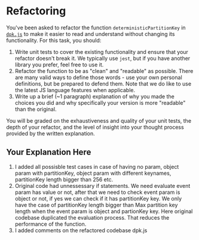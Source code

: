 # Refactoring

You've been asked to refactor the function `deterministicPartitionKey` in [`dpk.js`](dpk.js) to make it easier to read and understand without changing its functionality. For this task, you should:

1. Write unit tests to cover the existing functionality and ensure that your refactor doesn't break it. We typically use `jest`, but if you have another library you prefer, feel free to use it.
2. Refactor the function to be as "clean" and "readable" as possible. There are many valid ways to define those words - use your own personal definitions, but be prepared to defend them. Note that we do like to use the latest JS language features when applicable.
3. Write up a brief (~1 paragraph) explanation of why you made the choices you did and why specifically your version is more "readable" than the original.

You will be graded on the exhaustiveness and quality of your unit tests, the depth of your refactor, and the level of insight into your thought process provided by the written explanation.

## Your Explanation Here
1. I added all possisble test cases in case of having no param, object param with partitionKey, object param with different keynames, partitionKey length bigger than 256 etc.
2. Original code had unnessessary if statements. We need evaluate event param has value or not, after that we need to check event param is object or not, if yes we can check if it has partitionKey key. We only have the case of partitionKey length bigger than Max partition key length when the event param is object and partionKey key. Here original codebase duplicated the evaluation process. That reduces the performance of the function.
3. I added comments on the refactored codebase dpk.js
